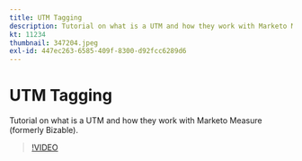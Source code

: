 ```yaml
---
title: UTM Tagging
description: Tutorial on what is a UTM and how they work with Marketo Measure / Marketo Measure
kt: 11234
thumbnail: 347204.jpeg
exl-id: 447ec263-6585-409f-8300-d92fcc6289d6
---
```

# UTM Tagging

Tutorial on what is a UTM and how they work with Marketo Measure (formerly Bizable).

>[!VIDEO](https://video.tv.adobe.com/v/347204/?quality=12&learn=on)
